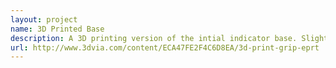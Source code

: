 ```yaml
---
layout: project
name: 3D Printed Base
description: A 3D printing version of the intial indicator base. Slight tweaks were made to the design to conserve printing material.
url: http://www.3dvia.com/content/ECA47FE2F4C6D8EA/3d-print-grip-eprt
---
```

